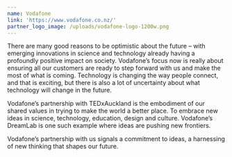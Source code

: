 ```yaml
---
name: Vodafone
link: 'https://www.vodafone.co.nz/'
partner_logo_image: /uploads/vodafone-logo-1200w.png
---
```


There are many good reasons to be optimistic about the future – with emerging innovations in science and technology already having a profoundly positive impact on society. Vodafone’s focus now is really about ensuring all our customers are ready to step forward with us and make the most of what is coming. Technology is changing the way people connect, and that is exciting, but there is also a lot of uncertainty about what technology will change in the future.

Vodafone’s partnership with TEDxAuckland is the embodiment of our shared values in trying to make the world a better place. To embrace new ideas in science, technology, education, design and culture. Vodafone’s DreamLab is one such example where ideas are pushing new frontiers.

Vodafone’s partnership with us signals a commitment to ideas, a harnessing of new thinking that shapes our future.